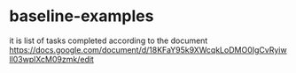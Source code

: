 # baseline-examples

it is list of tasks completed according to the document https://docs.google.com/document/d/18KFaY95k9XWcqkLoDMO0IgCvRyiwll03wplXcM09zmk/edit
